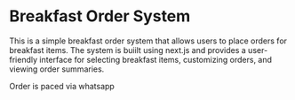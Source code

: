 # Breakfast Order System

This is a simple breakfast order system that allows users to place orders for breakfast items. The system is buiilt using next.js and provides a user-friendly interface for selecting breakfast items, customizing orders, and viewing order summaries.

Order is paced via whatsapp
